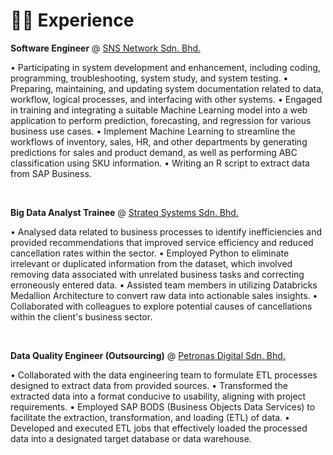 # 👨‍💻 Experience

**Software Engineer** @ [SNS Network Sdn. Bhd.](https://www.sns.com.my/)

•	Participating in system development and enhancement, including coding, programming, troubleshooting, system study, and system testing.
•	Preparing, maintaining, and updating system documentation related to data, workflow, logical processes, and interfacing with other systems.
•	Engaged in training and integrating a suitable Machine Learning model into a web application to perform prediction, forecasting, and regression for various business use cases.
•	Implement Machine Learning to streamline the workflows of inventory, sales, HR, and other departments by generating predictions for sales and product demand, as well as performing ABC classification using SKU information.
•	Writing an R script to extract data from SAP Business.


&nbsp;

**Big Data Analyst Trainee** @ [Strateq Systems Sdn. Bhd.](https://strateqgroup.com/home/)

•	Analysed data related to business processes to identify inefficiencies and provided recommendations that improved service efficiency and reduced cancellation rates within the sector.
•	Employed Python to eliminate irrelevant or duplicated information from the dataset, which involved removing data associated with unrelated business tasks and correcting erroneously entered data.
•	Assisted team members in utilizing Databricks Medallion Architecture to convert raw data into actionable sales insights.
•	Collaborated with colleagues to explore potential causes of cancellations within the client's business sector.



&nbsp;

**Data Quality Engineer (Outsourcing)** @ [Petronas Digital Sdn. Bhd.](https://www.petronas.com/)

•	Collaborated with the data engineering team to formulate ETL processes designed to extract data from provided sources.
•	Transformed the extracted data into a format conducive to usability, aligning with project requirements.
•	Employed SAP BODS (Business Objects Data Services) to facilitate the extraction, transformation, and loading (ETL) of data.
•	Developed and executed ETL jobs that effectively loaded the processed data into a designated target database or data warehouse.
